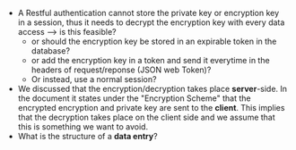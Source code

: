 - A Restful authentication cannot store the private key or encryption key in a session, thus it needs to decrypt the encryption key with every data access --> is this feasible? 
	- or should the encryption key be stored in an expirable token in the database? 
	- or add the encryption key in a token and send it everytime in the headers of request/reponse (JSON web Token)? 
	- Or instead, use a normal session?
- We discussed that the encryption/decryption takes place **server**-side. In the document it states under the "Encryption Scheme" that the encrypted encryption and private key are sent to the **client**. This implies that the decryption takes place on the client side and we assume that this is something we want to avoid.
- What is the structure of a **data entry**?   
